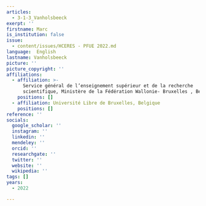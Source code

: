 ```yaml
---
articles:
  - 3-1-3_Vanholsbeeck
exerpt: ''
firstname: Marc
is_institution: false
issue:
  - content/issues/HCERES - PFUE 2022.md
language:  English
lastname: Vanholsbeeck
picture: ''
picture_copyright: ''
affiliations:
  - affiliation: >-
      Service général de l’enseignement supérieur et de la recherche
      scientifique, Ministère de la Fédération Wallonie- Bruxelles , Belgique
    positions: []
  - affiliation: Université Libre de Bruxelles, Belgique
    positions: []
reference: ''
socials:
  google_scholar: ''
  instagram: ''
  linkedin: ''
  mendeley: ''
  orcid: ''
  researchgate: ''
  twitter: ''
  website: ''
  wikipedia: ''
tags: []
years:
  - 2022

---
```


